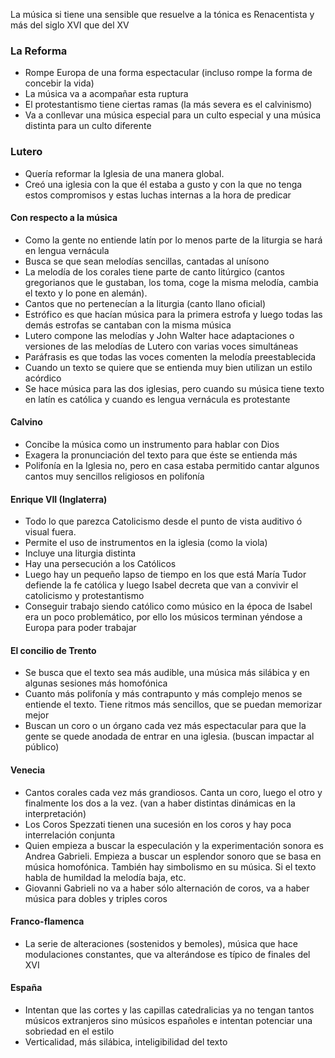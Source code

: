 La música si tiene una sensible que resuelve a la tónica es Renacentista y más del siglo XVI que del XV

### La Reforma
- Rompe Europa de una forma espectacular  (incluso rompe la forma de concebir la vida)
- La música va a acompañar esta ruptura
- El protestantismo tiene ciertas ramas (la más severa es el calvinismo)
- Va a conllevar una música especial para un culto especial y una música distinta para un culto diferente  

### Lutero
- Quería reformar la Iglesia de una manera global.
- Creó una iglesia con la que él estaba a gusto y con la que no tenga estos compromisos y estas luchas internas a la hora de predicar

#### Con respecto a la música
- Como la gente no entiende latín por lo menos parte de la liturgia se hará en lengua vernácula
- Busca se que sean melodías sencillas, cantadas al unísono
- La melodía de los corales tiene parte de canto litúrgico (cantos gregorianos que le gustaban, los toma, coge la misma melodía, cambia el texto y lo pone en alemán). 
- Cantos que no pertenecían a la liturgia (canto llano oficial)
- Estrófico es que  hacían música para la primera estrofa y luego  todas las demás estrofas se cantaban con la misma música
- Lutero compone las melodías y John  Walter hace adaptaciones o versiones de las melodías de Lutero con varias voces simultáneas
- Paráfrasis es que todas las voces comenten la melodía preestablecida
- Cuando un texto se quiere que se entienda muy bien utilizan un estilo acórdico 
- Se hace música para las dos iglesias, pero cuando su música tiene texto en latín es católica y cuando es lengua vernácula es protestante

#### Calvino
- Concibe la música como un instrumento para hablar con Dios
- Exagera la pronunciación del texto para que éste se entienda más
- Polifonía en la Iglesia no, pero en casa estaba permitido cantar algunos cantos muy sencillos religiosos en polifonía 


#### Enrique VII (Inglaterra)
- Todo lo que parezca Catolicismo desde el punto de vista auditivo ó visual fuera.
- Permite el uso de instrumentos en la iglesia (como la viola)
- Incluye una liturgia distinta 
- Hay una persecución a los Católicos
- Luego hay un pequeño lapso de tiempo en los que está María Tudor defiende la fe católica y luego Isabel decreta que van a convivir el catolicismo y protestantismo
- Conseguir trabajo siendo católico como músico en la época de Isabel era un poco problemático, por ello los músicos terminan yéndose a Europa para poder trabajar


#### El concilio de Trento
- Se busca que el texto sea más audible, una música más silábica y en algunas sesiones más homofónica
- Cuanto más polifonía y más contrapunto y más complejo menos se entiende el texto. Tiene ritmos más sencillos, que se puedan memorizar mejor
- Buscan un coro o un órgano cada vez más espectacular para que la gente se quede anodada de entrar en una iglesia. (buscan impactar al público)

#### Venecia
- Cantos corales cada vez más grandiosos. Canta un coro, luego el otro y finalmente los dos a la vez. (van a haber distintas dinámicas en la interpretación)
- Los Coros Spezzati tienen una sucesión en los coros y hay poca interrelación conjunta 
- Quien empieza a buscar la especulación y la experimentación sonora es Andrea Gabrieli. Empieza a buscar un esplendor sonoro que se basa en música homofónica. También hay simbolismo en su música. Si el texto habla de humildad la melodía baja, etc.
- Giovanni Gabrieli no va a haber sólo alternación de coros, va a haber música para dobles y triples coros

#### Franco-flamenca
- La serie de alteraciones (sostenidos y bemoles), música que hace modulaciones constantes, que va alterándose es típico de finales del XVI 


 #### España
- Intentan que las cortes y las capillas catedralicias ya no tengan tantos músicos extranjeros sino músicos españoles e intentan potenciar una sobriedad en el estilo 
- Verticalidad, más silábica, inteligibilidad del texto






















